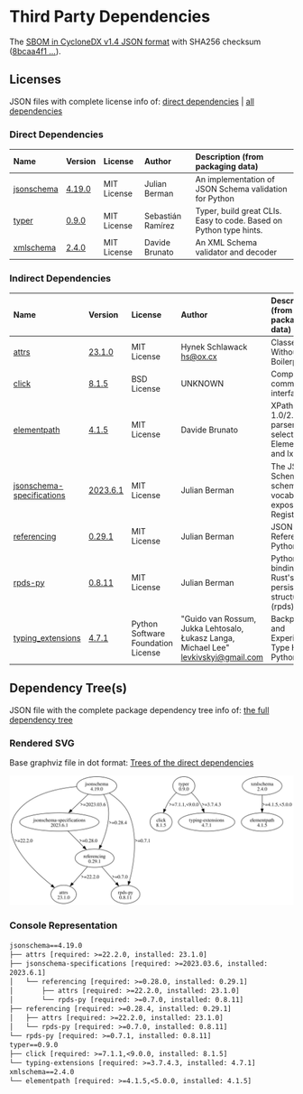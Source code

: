 # Third Party Dependencies

<!--[[[fill sbom_sha256()]]]-->
The [SBOM in CycloneDX v1.4 JSON format](https://git.sr.ht/~sthagen/couscous/blob/default/sbom/cdx.json) with SHA256 checksum ([8bcaa4f1 ...](https://git.sr.ht/~sthagen/couscous/blob/default/sbom/cdx.json.sha256 "sha256:8bcaa4f1b17fa0babce6b64202a16e1ac2dc955e1c81499cf350dd15f96e32ea")).
<!--[[[end]]] (checksum: 467ef7aec0e6cdd3c1a7512ad34111c5)-->
## Licenses 

JSON files with complete license info of: [direct dependencies](direct-dependency-licenses.json) | [all dependencies](all-dependency-licenses.json)

### Direct Dependencies

<!--[[[fill direct_dependencies_table()]]]-->
| Name                                                          | Version                                               | License     | Author            | Description (from packaging data)                                  |
|:--------------------------------------------------------------|:------------------------------------------------------|:------------|:------------------|:-------------------------------------------------------------------|
| [jsonschema](https://github.com/python-jsonschema/jsonschema) | [4.19.0](https://pypi.org/project/jsonschema/4.19.0/) | MIT License | Julian Berman     | An implementation of JSON Schema validation for Python             |
| [typer](https://github.com/tiangolo/typer)                    | [0.9.0](https://pypi.org/project/typer/0.9.0/)        | MIT License | Sebastián Ramírez | Typer, build great CLIs. Easy to code. Based on Python type hints. |
| [xmlschema](https://github.com/sissaschool/xmlschema)         | [2.4.0](https://pypi.org/project/xmlschema/2.4.0/)    | MIT License | Davide Brunato    | An XML Schema validator and decoder                                |
<!--[[[end]]] (checksum: 040ad467779bda45bde3edd98c47f127)-->

### Indirect Dependencies

<!--[[[fill indirect_dependencies_table()]]]-->
| Name                                                                                        | Version                                                                  | License                            | Author                                                                                | Description (from packaging data)                                    |
|:--------------------------------------------------------------------------------------------|:-------------------------------------------------------------------------|:-----------------------------------|:--------------------------------------------------------------------------------------|:---------------------------------------------------------------------|
| [attrs](https://www.attrs.org/en/stable/changelog.html)                                     | [23.1.0](https://pypi.org/project/attrs/23.1.0/)                         | MIT License                        | Hynek Schlawack <hs@ox.cx>                                                            | Classes Without Boilerplate                                          |
| [click](https://palletsprojects.com/p/click/)                                               | [8.1.5](https://pypi.org/project/click/8.1.5/)                           | BSD License                        | UNKNOWN                                                                               | Composable command line interface toolkit                            |
| [elementpath](https://github.com/sissaschool/elementpath)                                   | [4.1.5](https://pypi.org/project/elementpath/4.1.5/)                     | MIT License                        | Davide Brunato                                                                        | XPath 1.0/2.0/3.0/3.1 parsers and selectors for ElementTree and lxml |
| [jsonschema-specifications](https://github.com/python-jsonschema/jsonschema-specifications) | [2023.6.1](https://pypi.org/project/jsonschema-specifications/2023.6.1/) | MIT License                        | Julian Berman                                                                         | The JSON Schema meta-schemas and vocabularies, exposed as a Registry |
| [referencing](https://github.com/python-jsonschema/referencing)                             | [0.29.1](https://pypi.org/project/referencing/0.29.1/)                   | MIT License                        | Julian Berman                                                                         | JSON Referencing + Python                                            |
| [rpds-py](https://github.com/crate-py/rpds)                                                 | [0.8.11](https://pypi.org/project/rpds-py/0.8.11/)                       | MIT License                        | Julian Berman                                                                         | Python bindings to Rust's persistent data structures (rpds)          |
| [typing_extensions](https://github.com/python/typing_extensions)                            | [4.7.1](https://pypi.org/project/typing_extensions/4.7.1/)               | Python Software Foundation License | "Guido van Rossum, Jukka Lehtosalo, Łukasz Langa, Michael Lee" <levkivskyi@gmail.com> | Backported and Experimental Type Hints for Python 3.7+               |
<!--[[[end]]] (checksum: 36cb56f5637047ccd3e08c77ddb35c92)-->

## Dependency Tree(s)

JSON file with the complete package dependency tree info of: [the full dependency tree](package-dependency-tree.json)

### Rendered SVG

Base graphviz file in dot format: [Trees of the direct dependencies](package-dependency-tree.dot.txt)

<img src="./package-dependency-tree.svg" alt="Trees of the direct dependencies" title="Trees of the direct dependencies"/>

### Console Representation

<!--[[[fill dependency_tree_console_text()]]]-->
````console
jsonschema==4.19.0
├── attrs [required: >=22.2.0, installed: 23.1.0]
├── jsonschema-specifications [required: >=2023.03.6, installed: 2023.6.1]
│   └── referencing [required: >=0.28.0, installed: 0.29.1]
│       ├── attrs [required: >=22.2.0, installed: 23.1.0]
│       └── rpds-py [required: >=0.7.0, installed: 0.8.11]
├── referencing [required: >=0.28.4, installed: 0.29.1]
│   ├── attrs [required: >=22.2.0, installed: 23.1.0]
│   └── rpds-py [required: >=0.7.0, installed: 0.8.11]
└── rpds-py [required: >=0.7.1, installed: 0.8.11]
typer==0.9.0
├── click [required: >=7.1.1,<9.0.0, installed: 8.1.5]
└── typing-extensions [required: >=3.7.4.3, installed: 4.7.1]
xmlschema==2.4.0
└── elementpath [required: >=4.1.5,<5.0.0, installed: 4.1.5]
````
<!--[[[end]]] (checksum: 18554b62e8f88333f92d9567a9d6336b)-->
